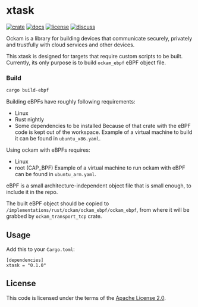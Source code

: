 # xtask

[![crate][crate-image]][crate-link]
[![docs][docs-image]][docs-link]
[![license][license-image]][license-link]
[![discuss][discuss-image]][discuss-link]

Ockam is a library for building devices that communicate securely, privately
and trustfully with cloud services and other devices.

This xtask is designed for targets that require custom scripts to be built.
Currently, its only purpose is to build `ockam_ebpf` eBPF object file.

### Build

```bash
cargo build-ebpf
```

Building eBPFs have roughly following requirements:
 - Linux
 - Rust nightly
 - Some dependencies to be installed
Because of that crate with the eBPF code is kept out of the workspace.
Example of a virtual machine to build it can be found in `ubuntu_x86.yaml`.

Using ockam with eBPFs requires:
 - Linux
 - root (CAP_BPF)
Example of a virtual machine to run ockam with eBPF can be found in `ubuntu_arm.yaml`.

eBPF is a small architecture-independent object file that is small enough,
to include it in the repo.

The built eBPF object should be copied to `/implementations/rust/ockam/ockam_ebpf/ockam_ebpf`,
from where it will be grabbed by `ockam_transport_tcp` crate.

## Usage

Add this to your `Cargo.toml`:

```
[dependencies]
xtask = "0.1.0"
```

## License

This code is licensed under the terms of the [Apache License 2.0][license-link].

[main-ockam-crate-link]: https://crates.io/crates/ockam

[crate-image]: https://img.shields.io/crates/v/xtask.svg
[crate-link]: https://crates.io/crates/xtask

[docs-image]: https://docs.rs/xtask/badge.svg
[docs-link]: https://docs.rs/xtask

[license-image]: https://img.shields.io/badge/License-Apache%202.0-green.svg
[license-link]: https://github.com/build-trust/ockam/blob/HEAD/LICENSE

[discuss-image]: https://img.shields.io/badge/Discuss-Github%20Discussions-ff70b4.svg
[discuss-link]: https://github.com/build-trust/ockam/discussions
